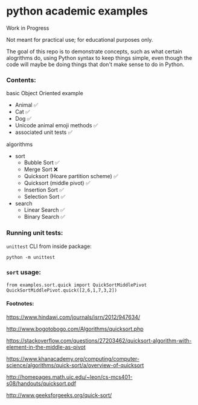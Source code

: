 # python academic examples
Work in Progress

Not meant for practical use; for educational purposes only.

The goal of this repo is to demonstrate concepts, such as what certain alogrithms do,
using Python syntax to keep things simple,
even though the code will maybe be doing things that don't make sense to do in Python.

### Contents:

basic Object Oriented example
- Animal :white_check_mark:
- Cat :white_check_mark:
- Dog :white_check_mark:
- Unicode animal emoji methods :white_check_mark:
- associated unit tests :white_check_mark:

algorithms
- sort
  - Bubble Sort :white_check_mark:
  - Merge Sort :x:
  - Quicksort (Hoare partition scheme) :white_check_mark:
  - Quicksort (middle pivot) :white_check_mark:
  - Insertion Sort :white_check_mark:
  - Selection Sort :white_check_mark:
- search
  - Linear Search :white_check_mark:
  - Binary Search :white_check_mark:


### Running unit tests:
`unittest` CLI from inside package:

    python -m unittest

### `sort` usage:

    from examples.sort.quick import QuickSortMiddlePivot
    QuickSortMiddlePivot.quick([2,6,1,7,3,2])



#### Footnotes:

https://www.hindawi.com/journals/isrn/2012/947634/

http://www.bogotobogo.com/Algorithms/quicksort.php

https://stackoverflow.com/questions/27203462/quicksort-algorithm-with-element-in-the-middle-as-pivot

https://www.khanacademy.org/computing/computer-science/algorithms/quick-sort/a/overview-of-quicksort

http://homepages.math.uic.edu/~leon/cs-mcs401-s08/handouts/quicksort.pdf

http://www.geeksforgeeks.org/quick-sort/
